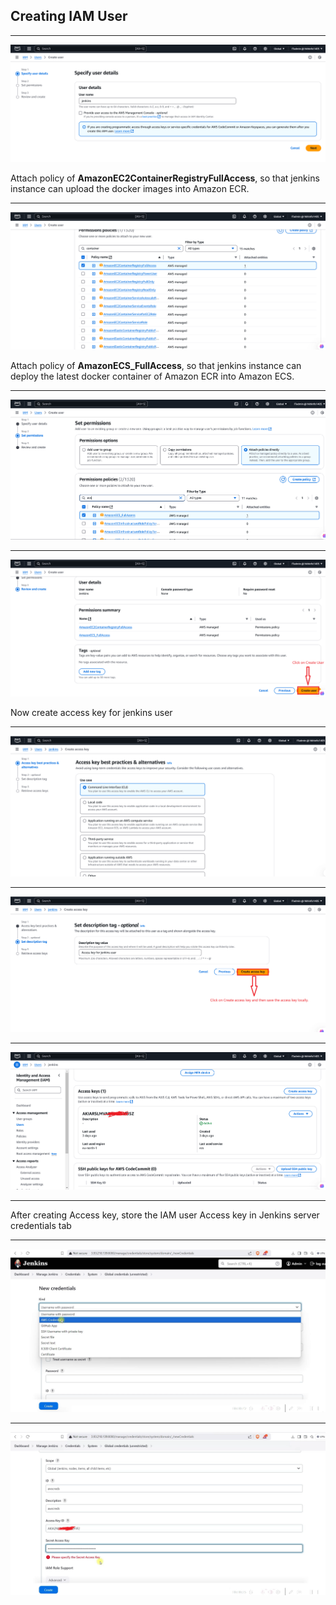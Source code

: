 ## Creating IAM User 

---
![IAM-1](https://github.com/Kizhakkekkara-Vishnu-Vijayan/Jenkins-CI-CD-Pipeline/blob/master/Jenkins-SS-ALL/IAM-1.png) 

Attach policy of __AmazonEC2ContainerRegistryFullAccess__, so that jenkins instance can upload the docker images into Amazon ECR.

---
![IAM-2](https://github.com/Kizhakkekkara-Vishnu-Vijayan/Jenkins-CI-CD-Pipeline/blob/master/Jenkins-SS-ALL/IAM-2.png) 

Attach policy of __AmazonECS_FullAccess__, so that jenkins instance can deploy the latest docker container of Amazon ECR into Amazon ECS.

---
![IAM-3](https://github.com/Kizhakkekkara-Vishnu-Vijayan/Jenkins-CI-CD-Pipeline/blob/master/Jenkins-SS-ALL/IAM-3.png) 

---
![IAM-4](https://github.com/Kizhakkekkara-Vishnu-Vijayan/Jenkins-CI-CD-Pipeline/blob/master/Jenkins-SS-ALL/IAM-4.png) 

Now create access key for jenkins user

---
![IAM-5](https://github.com/Kizhakkekkara-Vishnu-Vijayan/Jenkins-CI-CD-Pipeline/blob/master/Jenkins-SS-ALL/IAM-5.png) 

---
![IAM-6](https://github.com/Kizhakkekkara-Vishnu-Vijayan/Jenkins-CI-CD-Pipeline/blob/master/Jenkins-SS-ALL/IAM-6.png) 

---
![IAM-7](https://github.com/Kizhakkekkara-Vishnu-Vijayan/Jenkins-CI-CD-Pipeline/blob/master/Jenkins-SS-ALL/IAM-7.png) 

---
After creating Access key, store the IAM user Access key in Jenkins server credentials tab

---
![IAM-8](https://github.com/Kizhakkekkara-Vishnu-Vijayan/Jenkins-CI-CD-Pipeline/blob/master/Jenkins-SS-ALL/IAM-8.png) 

---
![IAM-9](https://github.com/Kizhakkekkara-Vishnu-Vijayan/Jenkins-CI-CD-Pipeline/blob/master/Jenkins-SS-ALL/IAM-9.png) 